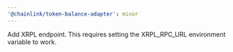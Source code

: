 ```yaml
---
'@chainlink/token-balance-adapter': minor
---
```


Add XRPL endpoint. This requires setting the XRPL_RPC_URL environment variable to work.
